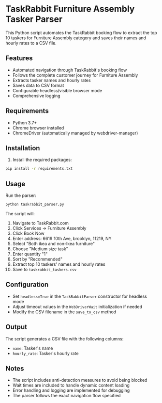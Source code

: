 # TaskRabbit Furniture Assembly Tasker Parser

This Python script automates the TaskRabbit booking flow to extract the top 10 taskers for Furniture Assembly category and saves their names and hourly rates to a CSV file.

## Features

- Automated navigation through TaskRabbit's booking flow
- Follows the complete customer journey for Furniture Assembly
- Extracts tasker names and hourly rates
- Saves data to CSV format
- Configurable headless/visible browser mode
- Comprehensive logging

## Requirements

- Python 3.7+
- Chrome browser installed
- ChromeDriver (automatically managed by webdriver-manager)

## Installation

1. Install the required packages:
```bash
pip install -r requirements.txt
```

## Usage

Run the parser:
```bash
python taskrabbit_parser.py
```

The script will:
1. Navigate to TaskRabbit.com
2. Click Services → Furniture Assembly
3. Click Book Now
4. Enter address: 6619 10th Ave, brooklyn, 11219, NY
5. Select "Both ikea and non-Ikea furniture"
6. Choose "Medium size task"
7. Enter quantity "1"
8. Sort by "Recommended"
9. Extract top 10 taskers' names and hourly rates
10. Save to `taskrabbit_taskers.csv`

## Configuration

- Set `headless=True` in the `TaskRabbitParser` constructor for headless mode
- Adjust timeout values in the `WebDriverWait` initialization if needed
- Modify the CSV filename in the `save_to_csv` method

## Output

The script generates a CSV file with the following columns:
- `name`: Tasker's name
- `hourly_rate`: Tasker's hourly rate

## Notes

- The script includes anti-detection measures to avoid being blocked
- Wait times are included to handle dynamic content loading
- Error handling and logging are implemented for debugging
- The parser follows the exact navigation flow specified
